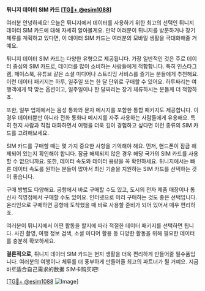**튀니지 데이터 SIM 카드 [[TG💪+ @esim1088](https://t.me/s/esim1088)]**

여러분 안녕하세요! 오늘은 튀니지에서 데이터를 사용하기 위한 최고의 선택인 튀니지 데이터 SIM 카드에 대해 자세히 알아볼게요. 만약 여러분이 튀니지를 방문하거나 장기 체류를 계획하고 있다면, 이 데이터 SIM 카드는 여러분의 모바일 생활을 극대화해줄 거예요.

튀니지 데이터 SIM 카드는 다양한 유형으로 제공됩니다. 가장 일반적인 것은 주로 데이터 중심의 SIM 카드로, 데이터를 많이 소비하는 사람들에게 적합합니다. 특히 인스타그램, 페이스북, 유튜브 같은 소셜 미디어나 스트리밍 서비스를 즐기는 분들에게 추천해요. 이런 데이터 패키지는 하루, 일주일 또는 한 달 단위로 구매할 수 있어요. 하루짜리는 여행객에게 딱 맞는 옵션이고, 일주일이나 한 달짜리는 장기 체류하시는 분들께 더 적합하죠.

또한, 일부 업체에서는 음성 통화와 문자 메시지를 포함한 통합 패키지도 제공합니다. 이 경우 데이터뿐만 아니라 전화 통화나 메시지를 자주 사용하는 사람들에게 유용해요. 특히 현지 사람과 직접 대화하면서 여행을 더욱 깊이 경험하고 싶다면 이런 종류의 SIM 카드를 고려해보세요.

SIM 카드를 구매할 때는 몇 가지 중요한 사항을 기억해야 해요. 먼저, 핸드폰이 잠금 해제되어 있는지 확인해야 합니다. 잠금 해제되지 않은 경우 해당 국가의 SIM 카드를 사용할 수 없으니까요. 또한, 데이터 속도와 데이터 용량을 꼭 확인하세요. 튀니지에서는 빠른 데이터 속도를 원하는 분들이 많아서 최신 기술을 지원하는 SIM 카드를 선택하는 것이 좋습니다.

구매 방법도 다양해요. 공항에서 바로 구매할 수도 있고, 도시의 전자 제품 매장이나 통신사 직영점에서 구매할 수도 있어요. 인터넷으로 미리 구매하는 것도 좋은 선택입니다. 온라인으로 구매하면 공항에 도착했을 때 바로 사용할 준비가 되어 있어서 매우 편리하죠.

여러분이 튀니지에서 어떤 활동을 할지에 따라 적절한 데이터 패키지를 선택하면 됩니다. 사진 촬영, 여행 정보 검색, 소셜 미디어 활용 등 다양한 활동을 위해 필요한 데이터를 충분히 확보하세요.

**결론적으로**, 튀니지 데이터 SIM 카드는 현지 생활을 더욱 편리하게 만들어줄 필수품입니다. 여러분의 여행이나 체류를 더 풍부하게 만들어줄 최고의 파트너가 될 거예요. 지금 바로适合自己需求的数据 SIM卡购买吧!

[[TG💪+ @esim1088](https://t.me/s/esim1088) ![Image](https://i.postimg.cc/Y0z9fWf4/image.png)]